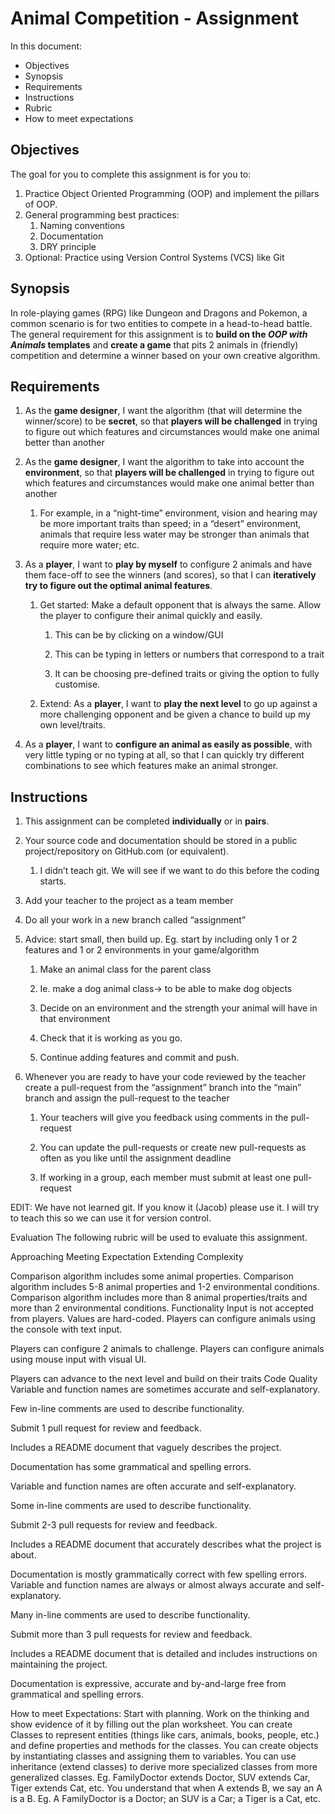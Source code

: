 # Animal Competition - Assignment

In this document:
* Objectives
* Synopsis
* Requirements
* Instructions
* Rubric
* How to meet expectations

## Objectives
The goal for you to complete this assignment is for you to:
1. Practice Object Oriented Programming (OOP) and implement the pillars of OOP.
2. General programming best practices:
   1. Naming conventions
   2. Documentation
   3. DRY principle
3. Optional: Practice using Version Control Systems (VCS) like Git

## Synopsis
In role-playing games (RPG) like Dungeon and Dragons and Pokemon, a common scenario is for two entities to compete in a head-to-head battle.  The general requirement for this assignment is to **build on the *OOP with Animals* templates** and **create a game** that pits 2 animals in (friendly) competition and determine a winner based on your own creative algorithm.

## Requirements
1. As the **game designer**, I want the algorithm (that will determine the winner/score) to be **secret**, so that **players will be challenged** in trying to figure out which features and circumstances would make one animal better than another

2. As the **game designer**, I want the algorithm to take into account the **environment**, so that **players will be challenged** in trying to figure out which features and circumstances would make one animal better than another
   
   1. For example, in a “night-time” environment, vision and hearing may be more important traits than speed; in a “desert” environment, animals that require less water may be stronger than animals that require more water; etc.
   
3. As a **player**, I want to **play by myself** to configure 2 animals and have them face-off to see the winners (and scores), so that I can **iteratively try to figure out the optimal animal features**.

   1. Get started: Make a default opponent that is always the same. Allow the player to configure their animal quickly and easily.
   
      1. This can be by clicking on a window/GUI
      
      2. This can be typing in letters or numbers that correspond to a trait
      
      3. It can be choosing pre-defined traits or giving the option to fully customise.
      
   2. Extend: As a **player**, I want to **play the next level** to go up against a more challenging opponent and be given a chance to build up my own level/traits.
   
4. As a **player**, I want to **configure an animal as easily as possible**, with very little typing or no typing at all, so that I can quickly try different combinations to see which features make an animal stronger.

## Instructions
1. This assignment can be completed **individually** or in **pairs**.

2. Your source code and documentation should be stored in a public project/repository on GitHub.com (or equivalent).

   1. I didn’t teach git. We will see if we want to do this before the coding starts.
   
3. Add your teacher to the project as a team member

4. Do all your work in a new branch called “assignment”

5. Advice: start small, then build up.  Eg. start by including only 1 or 2 features and 1 or 2 environments in your game/algorithm

   1. Make an animal class for the parent class
   
   2. Ie. make a dog animal class-> to be able to make dog objects
   
   3. Decide on an environment and the strength your animal will have in that environment
   
   4. Check that it is working as you go.
   
   5. Continue adding features and commit and push.
   
6. Whenever you are ready to have your code reviewed by the teacher create a pull-request from the “assignment” branch into the “main” branch and assign the pull-request to the teacher

   1. Your teachers will give you feedback using comments in the pull-request
   
   2. You can update the pull-requests or create new pull-requests as often as you like until the assignment deadline
   
   3. If working in a group, each member must submit at least one pull-request

EDIT: We have not learned git. If you know it (Jacob) please use it. I will try to teach this so we can use it for version control.

Evaluation
The following rubric will be used to evaluate this assignment.


Approaching
Meeting Expectation
Extending
Complexity


Comparison algorithm includes some animal properties.
Comparison algorithm includes 5-8 animal properties and 1-2 environmental conditions.
Comparison algorithm includes more than 8 animal properties/traits and more than 2 environmental conditions.
Functionality
Input is not accepted from players.  Values are hard-coded.
Players can configure animals using the console with text input.

Players can configure 2 animals to challenge.
Players can configure animals using mouse input with visual UI.

Players can advance to the next level and build on their traits
Code Quality
Variable and function names are sometimes accurate and self-explanatory.

Few in-line comments are used to describe functionality.

Submit 1 pull request for review and feedback.

Includes a README document that vaguely describes the project.

Documentation has some grammatical and spelling errors.


Variable and function names are often accurate and self-explanatory.

Some in-line comments are used to describe functionality.

Submit 2-3 pull requests for review and feedback.

Includes a README document that accurately describes what the project is about.

Documentation is mostly grammatically correct with few spelling errors.
Variable and function names are always or almost always accurate and self-explanatory.

Many in-line comments are used to describe functionality.

Submit more than 3 pull requests for review and feedback.

Includes a README document that is detailed and includes instructions on maintaining the project.

Documentation is expressive, accurate and by-and-large free from grammatical and spelling errors.


How to meet Expectations:
Start with planning. Work on the thinking and show evidence of it by filling out the plan worksheet.
You can create Classes to represent entities (things like cars, animals, books, people, etc.) and define properties and methods for the classes.
You can create objects by instantiating classes and assigning them to variables.
You can use inheritance (extend classes) to derive more specialized classes from more generalized classes.  Eg. FamilyDoctor extends Doctor, SUV extends Car, Tiger extends Cat, etc.
You understand that when A extends B, we say an A is a B.  Eg. A FamilyDoctor is a Doctor; an SUV is a Car; a Tiger is a Cat, etc.
